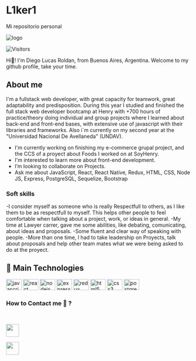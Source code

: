 # L1ker1
Mi repositorio personal

![logo](https://res.cloudinary.com/dam8cpdbq/image/upload/v1664279299/Hello_world_Welcome_to_my_profile_ifeks0.gif)

![Visitors](https://api.visitorbadge.io/api/visitors?path=https%3A%2F%2Fgithub.com%2Fmrchurches&label=Visitors&labelColor=%23697689&countColor=%23555555)

Hi👋! I'm Diego Lucas Roldan, from Buenos Aires, Argentina.
Welcome to my github profile, take your time.

## About me
I'm a fullstack web developer, 
       with great capacity for teamwork, great adaptability and predisposition.
During this year I studied and finished the full stack web developer bootcamp at Henry with +700 hours of practice/theory doing individual and group projects where I learned about  back-end and front-end bases, with extensive use of javascript with their libraries and frameworks.
Also i´m currently on my second year at the "Universidad Nacional De Avellaneda" (UNDAV).

- I'm currently working on finishing my e-commerce grupal project, and the CCS of a proyect about Foods I worked on at SoyHenry.
- I'm interested to learn more about front-end development.
-  I’m looking to collaborate on Projects.
- Ask me about JavaScript, React, React Native, Redux, HTML, CSS, Node JS, Express, PostgreSQL, Sequelize, Bootstrap

### Soft skills
-I consider myself as someone who is really Respectfull to others, as I like them to be as respectfull to myself. This helps other people to feel comfortable when talking about a project, work, or ideas in general.
-My time at Lawyer carrer, gave me some abilities, like debating, comunicating, about ideas and proposals.
-Some fluent and clear way of speaking with people.
-More than one time, I had to take leadership on Proyects, talk about proposals and help other team mates what we were being asked to do at the proyect.

<h2 align="left">🚀 Main Technologies</h2>
<div align="left">
  <img src="https://cdn.jsdelivr.net/gh/devicons/devicon/icons/javascript/javascript-original.svg" height="30" width="42" alt="javascript logo"  />
  <img src="https://cdn.jsdelivr.net/gh/devicons/devicon/icons/react/react-original.svg" height="30" width="42" alt="react logo"  />
  <img src="https://cdn.jsdelivr.net/gh/devicons/devicon/icons/nodejs/nodejs-original.svg" height="30" width="42" alt="nodejs logo"  />
  <img src="https://cdn.jsdelivr.net/gh/devicons/devicon/icons/express/express-original.svg" height="30" width="42" alt="express logo"  />
  <img src="https://cdn.jsdelivr.net/gh/devicons/devicon/icons/redux/redux-original.svg" height="30" width="42" alt="redux logo"  />
  <img src="https://cdn.jsdelivr.net/gh/devicons/devicon/icons/html5/html5-original.svg" height="30" width="42" alt="html5 logo"  />
  <img src="https://cdn.jsdelivr.net/gh/devicons/devicon/icons/css3/css3-original.svg" height="30" width="42" alt="css3 logo"  />
  <img src="https://cdn.jsdelivr.net/gh/devicons/devicon/icons/postgresql/postgresql-original.svg" height="30" width="42" alt="postgresql logo"  />
</div>

### How to Contact me 💬 ?
<br/>
<p> 
<a href="https://www.linkedin.com/in/diego-lucas-roldan/">
<img  src="https://play-lh.googleusercontent.com/kMofEFLjobZy_bCuaiDogzBcUT-dz3BBbOrIEjJ-hqOabjK8ieuevGe6wlTD15QzOqw" width="35"/>
</a> 
</p>
<p >
<img src="https://cdn-icons-png.flaticon.com/128/60/60543.png" width="35">
</a>
</p>
